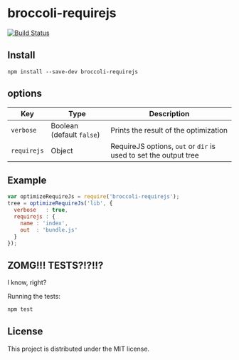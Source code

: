# broccoli-requirejs
[![Build Status](https://travis-ci.org/dfournier/broccoli-requirejs.svg?branch=master)](https://travis-ci.org/dfournier/broccoli-requirejs)

## Install

```
npm install --save-dev broccoli-requirejs
```

## options

| Key         | Type                      | Description                                                      |
|-------------|---------------------------|------------------------------------------------------------------|
| `verbose`   | Boolean (default `false`) | Prints the result of the optimization                            |
| `requirejs` | Object                    | RequireJS options, `out` or `dir` is used to set the output tree |

## Example

```js
var optimizeRequireJs = require('broccoli-requirejs');
tree = optimizeRequireJs('lib', {
  verbose   : true,
  requirejs : {
    name : 'index',
    out  : 'bundle.js'
  }
});
```

## ZOMG!!! TESTS?!?!!?

I know, right?

Running the tests:

```bash
npm test
```

## License

This project is distributed under the MIT license.
